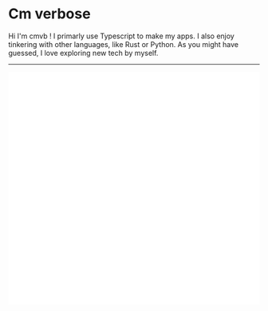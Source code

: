 # Cm verbose

Hi I'm cmvb ! I primarly use Typescript to make my apps. I also enjoy tinkering with other languages, like Rust or Python. As you might have guessed, I love exploring new tech by myself.

---

![Metrics](https://github.com/cm-verbose/cm-verbose/blob/main/github-metrics.svg)
